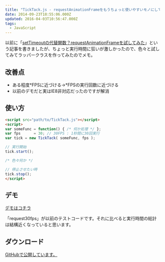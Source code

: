 ```yaml
---
title: "TickTack.js - requestAnimationFrameをもうちょっと使いやすいモノにしてみた"
date: 2014-09-23T18:55:06.000Z
updated: 2016-04-03T10:56:47.000Z
tags:
  - JavaScript
---
```



以前に「[setTimeoutの代替関数？requestAnimationFrameを試してみた](http://blog.sus-happy.net/settimeout2requestanimationframe/ "setTimeoutの代替関数？requestAnimationFrameを試してみた")」という記事を書きましたが、ちょっと実行時間に狂いが激しかったので、色々と試してみてラッパークラスを作ってみたのでメモ。


## 改善点

- ある程度*FPSに近づける→*FPSの実行回数に近づける
- 以前のデモだと実はIE8非対応だったのですが解消


## 使い方

```html
<script src="path/to/TickTack.js"></script>
<script>
var someFunc = function() { /* 何か処理 */ };
var fps      = 30; // 30FPS : 1秒間に30回実行
var tick = new TickTack( someFunc, fps );

// 実行開始
tick.start();

/* 色々何か */

// 停止させたい時
tick.stop();
</script>
```


## デモ

[デモはコチラ](http://sus-happy.github.io/TickTack.js/)

「request30fps」が以前のテストコードです。それに比べると実行時間の総計は結構近くなっていると思います。


## ダウンロード

[GitHubで公開しています。](https://github.com/sushat4692/TickTack.js)

